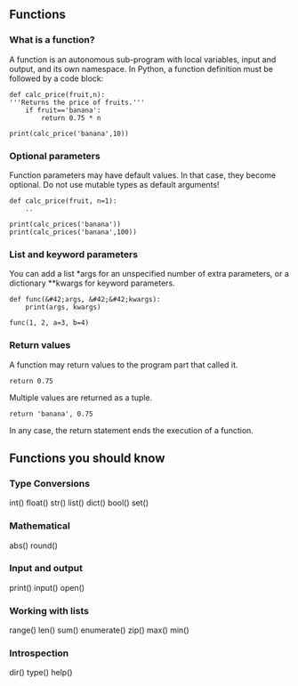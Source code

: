 
## Functions

### What is a function?
A function is an autonomous sub-program with local variables, input and output, and its own namespace. 
In Python, a function definition must be followed by a code block:

    def calc_price(fruit,n):	
    '''Returns the price of fruits.'''
        if fruit=='banana':
            return 0.75 * n

    print(calc_price('banana',10))

### Optional parameters

Function parameters may have default values. In that case, they become optional. Do not use mutable types as default arguments!

    def calc_price(fruit, n=1): 
        ..

    print(calc_prices('banana'))
    print(calc_prices('banana',100))

### List and keyword parameters

You can add a list &#42;args for an unspecified number of extra parameters, or a dictionary &#42;&#42;kwargs for keyword parameters.

    def func(&#42;args, &#42;&#42;kwargs):
        print(args, kwargs)

    func(1, 2, a=3, b=4)

### Return values

A function may return values to the program part that called it. 

    return 0.75

Multiple values are returned as a tuple. 

    return 'banana', 0.75

In any case, the return statement ends the execution of a function.

## Functions you should know

### Type Conversions
int()
float()
str()
list()
dict()
bool()
set()

### Mathematical
abs()
round()

### Input and output

print()
input()
open()

### Working with lists

range()
len()
sum()
enumerate()
zip()
max()
min()

### Introspection
dir()
type()
help()

